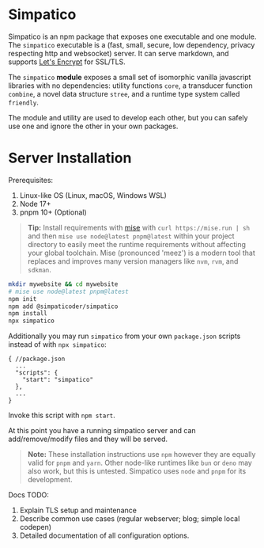 # Simpatico
Simpatico is an npm package that exposes one executable and one module. The `simpatico` executable is a (fast, small, secure, low dependency, privacy respecting http and websocket) server. It can serve markdown, and supports [Let's Encrypt](https://letsencrypt.org/) for SSL/TLS. 

The `simpatico` **module** exposes a small set of isomorphic vanilla javascript libraries with no dependencies: utility functions `core`, a transducer function `combine`, a novel data structure `stree`, and a runtime type system called `friendly`. 

The module and utility are used to develop each other, but you can safely use one and ignore the other in your own packages.

# Server Installation
Prerequisites:
1. Linux-like OS (Linux, macOS, Windows WSL)
2. Node 17+
3. pnpm 10+ (Optional)

> **Tip:** Install requirements with [mise](https://mise.jdx.dev/) with `curl https://mise.run | sh` and then `mise use node@latest pnpm@latest` within your project directory to easily meet the runtime requirements without affecting your global toolchain. Mise (pronounced 'meez') is a modern tool that replaces and improves many version managers like `nvm`, `rvm`, and `sdkman`.

```bash
mkdir mywebsite && cd mywebsite
# mise use node@latest pnpm@latest
npm init
npm add @simpaticoder/simpatico
npm install
npx simpatico
```
Additionally you may run `simpatico` from your own `package.json` scripts instead of with `npx simpatico`:
```text
{ //package.json
  ...
  "scripts": {
    "start": "simpatico"
  },
  ...
}
```
Invoke this script with `npm start`. 

At this point you have a running simpatico server and can add/remove/modify files and they will be served.

> **Note:** These installation instructions use `npm` however they are equally valid for `pnpm` and `yarn`. Other node-like runtimes like `bun` or `deno` may also work, but this is untested. Simpatico uses `node` and `pnpm` for its development. 

Docs TODO:
1. Explain TLS setup and maintenance
2. Describe common use cases (regular webserver; blog; simple local codepen)
3. Detailed documentation of all configuration options.